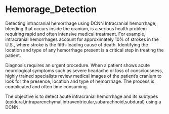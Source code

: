 # Hemorage_Detection
Detecting intracranial hemorrhage using DCNN
Intracranial hemorrhage, bleeding that occurs inside the cranium, is a serious health problem requiring rapid and often intensive medical treatment. For example, intracranial hemorrhages account for approximately 10% of strokes in the U.S., where stroke is the fifth-leading cause of death. Identifying the location and type of any hemorrhage present is a critical step in treating the patient.

Diagnosis requires an urgent procedure. When a patient shows acute neurological symptoms such as severe headache or loss of consciousness, highly trained specialists review medical images of the patient’s cranium to look for the presence, location and type of hemorrhage. The process is complicated and often time consuming. 

The objective is to detect acute intracranial hemorrhage and its subtypes (epidural,intraparenchymal,intraventricular,subarachnoid,subdural) using a DCNN.
